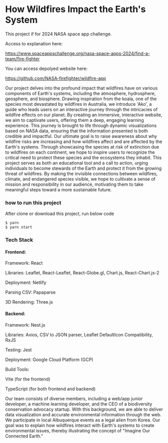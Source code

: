 # How Wildfires Impact the Earth's System

This project if for 2024 NASA space app challenge.

Access to explanation here:

https://www.spaceappschallenge.org/nasa-space-apps-2024/find-a-team/fire-fighter


You can access depolyed website here: 

https://github.com/NASA-firefighter/wildfire-app


Our project delves into the profound impact that wildfires have on various components of Earth's systems, including the atmosphere, hydrosphere, geosphere, and biosphere. Drawing inspiration from the koala, one of the species most devastated by wildfires in Australia, we introduce 'Ako', a guide who leads users on an interactive journey through the intricacies of wildfire effects on our planet. By creating an immersive, interactive website, we aim to captivate users, offering them a deep, engaging learning experience. This journey is brought to life through dynamic visualizations based on NASA data, ensuring that the information presented is both credible and impactful. Our ultimate goal is to raise awareness about why wildfire risks are increasing and how wildfires affect and are affected by the Earth's systems. Through showcasing the species at risk of extinction due to wildfires on each continent, we hope to inspire users to recognize the critical need to protect these species and the ecosystems they inhabit. This project serves as both an educational tool and a call to action, urging individuals to become stewards of the Earth and protect it from the growing threat of wildfires. By making the invisible connections between wildfires, climate, and endangered species visible, we hope to cultivate a sense of mission and responsibility in our audience, motivating them to take meaningful steps toward a more sustainable future.

### how to run this project
After clone or download this project, run below code
```
$ yarn
$ yarn start
```


### Tech Stack
#### Frontend:

Framework: React

Libraries: Leaflet, React-Leaflet, React-Globe.gl, Chart.js, React-Chart.js-2

Deployment: Netlify

Parsing CSV: Papaparse

3D Rendering: Three.js

#### Backend:

Framework: Nest.js

Libraries: Axios, CSV to JSON parser, Leaflet DefaultIcon Compatibility, RxJS

Testing: Jest

Deployment: Google Cloud Platform (GCP)

Build Tools:

Vite (for the frontend)

TypeScript (for both frontend and backend)


Our team consists of diverse members, including a web/app junior developer, a machine learning developer, and the CEO of a biodiversity conservation advocacy startup. With this background, we are able to deliver data visualization and accurate environmental information through the web. We participate in local Albuquerque events as a legal alien from Korea. Our goal was to explain how wildfires interact with Earth's systems to create environmental issues, thereby illustrating the concept of "Imagine Our Connected Earth." 



